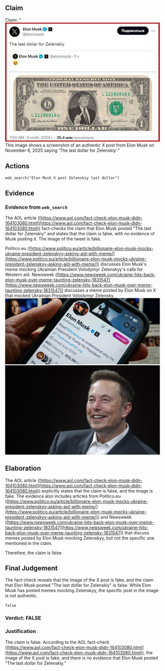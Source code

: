 ## Claim
Claim: "![image 19](media/60.jpg) This image shows a screenshot of an authentic X post from Elon Musk on November 6, 2025 saying 'The last dollar for Zelenskiy'."

## Actions
```
web_search("Elon Musk X post Zelenskiy last dollar")
```

## Evidence
### Evidence from `web_search`
The AOL article ([https://www.aol.com/fact-check-elon-musk-didn-164103080.html](https://www.aol.com/fact-check-elon-musk-didn-164103080.html)) fact-checks the claim that Elon Musk posted "The last dollar for Zelenskiy" and states that the claim is false, with no evidence of Musk posting it. The image of the tweet is fake.

Politico.eu ([https://www.politico.eu/article/billionaire-elon-musk-mocks-ukraine-president-zelenskyy-asking-aid-with-meme/](https://www.politico.eu/article/billionaire-elon-musk-mocks-ukraine-president-zelenskyy-asking-aid-with-meme/)) discusses Elon Musk's meme mocking Ukrainian President Volodymyr Zelenskyy's calls for Western aid. Newsweek ([https://www.newsweek.com/ukraine-hits-back-elon-musk-over-meme-taunting-zelensky-1831547](https://www.newsweek.com/ukraine-hits-back-elon-musk-over-meme-taunting-zelensky-1831547)) discusses a meme posted by Elon Musk on X that mocked Ukrainian President Volodymyr Zelensky. ![image 5887](media/2025-08-29_20-39-1756499972-804293.jpg) ![image 5912](media/2025-08-29_20-39-1756499998-372796.jpg)


## Elaboration
The AOL article ([https://www.aol.com/fact-check-elon-musk-didn-164103080.html](https://www.aol.com/fact-check-elon-musk-didn-164103080.html)) explicitly states that the claim is false, and the image is fake. The evidence also includes articles from Politico.eu ([https://www.politico.eu/article/billionaire-elon-musk-mocks-ukraine-president-zelenskyy-asking-aid-with-meme/](https://www.politico.eu/article/billionaire-elon-musk-mocks-ukraine-president-zelenskyy-asking-aid-with-meme/)) and Newsweek ([https://www.newsweek.com/ukraine-hits-back-elon-musk-over-meme-taunting-zelensky-1831547](https://www.newsweek.com/ukraine-hits-back-elon-musk-over-meme-taunting-zelensky-1831547)) that discuss memes posted by Elon Musk mocking Zelenskyy, but not the specific one mentioned in the claim.

Therefore, the claim is false.


## Final Judgement
The fact-check reveals that the image of the X post is fake, and the claim that Elon Musk posted "The last dollar for Zelenskiy" is false. While Elon Musk has posted memes mocking Zelenskyy, the specific post in the image is not authentic.

`false`


### Verdict: FALSE

### Justification
The claim is false. According to the AOL fact-check ([https://www.aol.com/fact-check-elon-musk-didn-164103080.html](https://www.aol.com/fact-check-elon-musk-didn-164103080.html)), the image of the X post is fake, and there is no evidence that Elon Musk posted "The last dollar for Zelenskiy."

